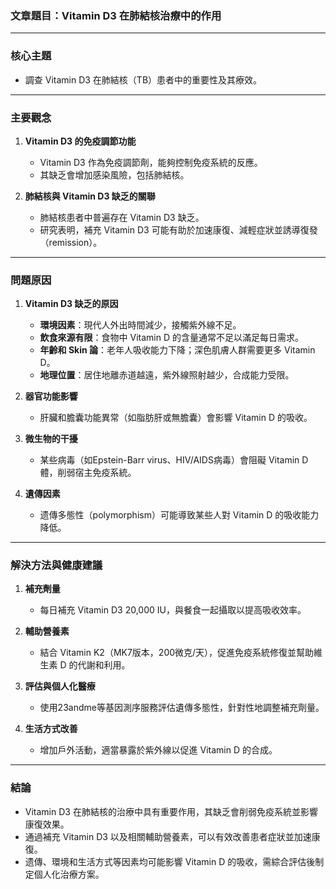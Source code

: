 ### 文章題目：Vitamin D3 在肺結核治療中的作用

---

### 核心主題  
- 調查 Vitamin D3 在肺結核（TB）患者中的重要性及其療效。

---

### 主要觀念  
1. **Vitamin D3 的免疫調節功能**  
   - Vitamin D3 作為免疫調節劑，能夠控制免疫系統的反應。
   - 其缺乏會增加感染風險，包括肺結核。

2. **肺結核與 Vitamin D3 缺乏的關聯**  
   - 肺結核患者中普遍存在 Vitamin D3 缺乏。
   - 研究表明，補充 Vitamin D3 可能有助於加速康復、減輕症狀並誘導復發（remission）。

---

### 問題原因  
1. **Vitamin D3 缺乏的原因**  
   - **環境因素**：現代人外出時間減少，接觸紫外線不足。  
   - **飲食來源有限**：食物中 Vitamin D 的含量通常不足以滿足每日需求。  
   - **年齡和 Skin 論**：老年人吸收能力下降；深色肌膚人群需要更多 Vitamin D。  
   - **地理位置**：居住地離赤道越遠，紫外線照射越少，合成能力受限。  

2. **器官功能影響**  
   - 肝臟和膽囊功能異常（如脂肪肝或無膽囊）會影響 Vitamin D 的吸收。  

3. **微生物的干擾**  
   - 某些病毒（如Epstein-Barr virus、HIV/AIDS病毒）會阻礙 Vitamin D 體，削弱宿主免疫系統。  

4. **遺傳因素**  
   - 遗傳多態性（polymorphism）可能導致某些人對 Vitamin D 的吸收能力降低。

---

### 解決方法與健康建議  
1. **補充劑量**  
   - 每日補充 Vitamin D3 20,000 IU，與餐食一起攝取以提高吸收效率。  

2. **輔助營養素**  
   - 結合 Vitamin K2（MK7版本，200微克/天），促進免疫系統修復並幫助維生素 D 的代謝和利用。  

3. **評估與個人化醫療**  
   - 使用23andme等基因測序服務評估遺傳多態性，針對性地調整補充劑量。  

4. **生活方式改善**  
   - 增加戶外活動，適當暴露於紫外線以促進 Vitamin D 的合成。  

---

### 結論  
- Vitamin D3 在肺結核的治療中具有重要作用，其缺乏會削弱免疫系統並影響康復效果。
- 通過補充 Vitamin D3 以及相關輔助營養素，可以有效改善患者症狀並加速康復。
- 遗傳、環境和生活方式等因素均可能影響 Vitamin D 的吸收，需綜合評估後制定個人化治療方案。